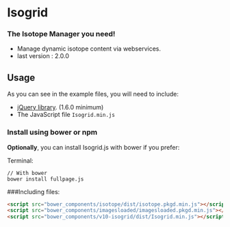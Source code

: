 # Isogrid #


### The Isotope Manager you need! ###

* Manage dynamic isotope content via webservices.
* last version : 2.0.0

## Usage
As you can see in the example files, you will need to include:
 - [jQuery library](http://jquery.com/). (1.6.0 minimum)
 - The JavaScript file `Isogrid.min.js`

### Install using bower or npm
**Optionally**, you can install Isogrid.js with bower if you prefer:

Terminal:
```shell
// With bower
bower install fullpage.js

```

###Including files:
```html
<script src="bower_components/isotope/dist/isotope.pkgd.min.js"></script>
<script src="bower_components/imagesloaded/imagesloaded.pkgd.min.js"></script>
<script src="bower_components/v10-isogrid/dist/Isogrid.min.js"></script>
```